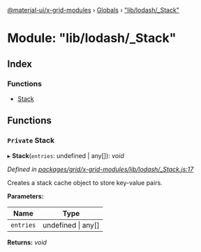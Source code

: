 [@material-ui/x-grid-modules](../README.md) › [Globals](../globals.md) › ["lib/lodash/_Stack"](_lib_lodash__stack_.md)

# Module: "lib/lodash/_Stack"

## Index

### Functions

* [Stack](_lib_lodash__stack_.md#private-stack)

## Functions

### `Private` Stack

▸ **Stack**(`entries`: undefined | any[]): *void*

*Defined in [packages/grid/x-grid-modules/lib/lodash/_Stack.js:17](https://github.com/mui-org/material-ui-x/blob/02342a6/packages/grid/x-grid-modules/lib/lodash/_Stack.js#L17)*

Creates a stack cache object to store key-value pairs.

**Parameters:**

Name | Type |
------ | ------ |
`entries` | undefined &#124; any[] |

**Returns:** *void*
